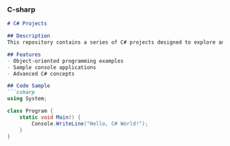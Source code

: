 ### C-sharp
```markdown
# C# Projects

## Description
This repository contains a series of C# projects designed to explore and solve common programming challenges.

## Features
- Object-oriented programming examples
- Sample console applications
- Advanced C# concepts

## Code Sample
```csharp
using System;

class Program {
    static void Main() {
        Console.WriteLine("Hello, C# World!");
    }
}
